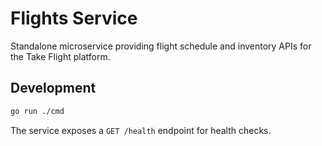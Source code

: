 # Flights Service

Standalone microservice providing flight schedule and inventory APIs for the Take Flight platform.

## Development

```bash
go run ./cmd
```

The service exposes a `GET /health` endpoint for health checks.
